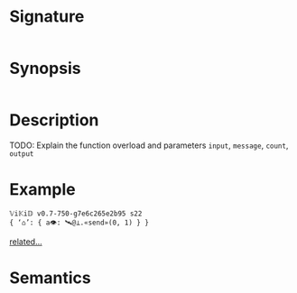 # Signature
```vikid-signature
```

# Synopsis
```vikid-synopsis
```

# Description
TODO: Explain the function overload and parameters `input`, `message`, `count`, `output`

# Example
```vikid-script
𝕍i𝕂i𝔻 v0.7-750-g7e6c265e2b95 s22
{ ‘⌂’: { a👁: 🛰️@⊥.«send»(0, 1) } }
```


[related...](count)

# Semantics